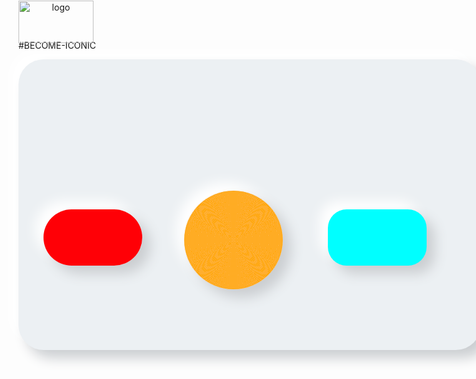 #BECOME-ICONIC

<img style="justify-content: center; text-align: center; position: absolute;
            top: 1px;" title="logo" src="https://github.com/vincentlesang/vincentlesang.github.io/blob/master/logosubs.png" width="120" height="68"> 
            

<div style="width:700px; height: 400px; padding: 60px 20px 5px;
            border-radius: 40px; 
            background: #ecf0f3;
            box-shadow: 13px 13px 20px #cbced1,
            -13px -13px 20px #ffffff"
            title="showcard">
            
<div style="display: inline-block; top: 180px; width:157.5px; height: 90px;  
            border-radius: 60px; 
            position: relative;
            left: 20px;
            background: repeating-linear-gradient(
             to bottom,
             #FF0000,
             #FF0000 1px,
             #FF000c 1px,
             #FF000c 2px
            );
            box-shadow: 13px 13px 20px #cbced1,
            -13px -13px 20px #ffffff"
            title="mark" alt="mark" > 
            
<div style="display: inline-block; top: -30px; width:157.5px; height: 157.5px;   
            border-radius: 50%; 
            position: relative;
            left: 225px;
            background: repeating-radial-gradient(
             circle,
             #ffb347,
             #ffb347 1px,
             orange 1px, 
             orange 2px 
             );
            box-shadow: 13px 13px 20px #cbced1,
            -13px -13px 20px #ffffff"
            title="hold" alt="hold"> 
            
 <div style="display: inline-block; top: 30px; width:157.5px; height: 90px;  
            border-radius: 30px; 
            position: relative;
            left: 230px;
            background: #00FFFF;
            box-shadow: 13px 13px 20px #cbced1,
            -13px -13px 20px #ffffff"
            title="score" alt="score"> 

</div>



